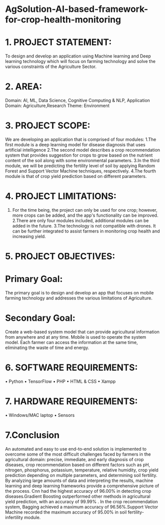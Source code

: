 # AgSolution-AI-based-framework-for-crop-health-monitoring
# 1. PROJECT STATEMENT:
To design and develop an application using Machine learning and Deep learning
technology which will focus on farming technology and solve the various constraints
of the Agriculture Sector.
# 2. AREA:
Domain: AI, ML, Data Science, Cognitive Computing & NLP, Application Domain: Agriculture,Research Theme: Environment
# 3. PROJECT SCOPE:
We are developing an application that is comprised of four modules:
1.The first module is a deep learning model for disease diagnosis that uses artificial
intelligence
2.The second model describes a crop recommendation system that provides suggestion for
crops to grow based on the nutrient content of the soil along with some environmental
parameters.
3.In the third module, we will be predicting the fertility level of soil by applying Random
Forest and Support Vector Machine techniques, respectively.
4.The fourth module is that of crop yield prediction based on different parameters.
# 4. PROJECT LIMITATIONS:
1. For the time being, the project can only be used for one crop; however, more crops can
be added, and the app's functionality can be improved.
2.There are only four modules included, additional modules can be added in the future.
3.The technology is not compatible with drones. It can be further integrated to assist
farmers in monitoring crop health and increasing yield.
# 5. PROJECT OBJECTIVES:
# Primary Goal:
The primary goal is to design and develop an app that focuses on mobile farming
technology and addresses the various limitations of Agriculture.
# Secondary Goal:
Create a web-based system model that can provide agricultural information from
anywhere and at any time.
Mobile is used to operate the system model. Each farmer can access the information at
the same time, eliminating the waste of time and energy.
# 6. SOFTWARE REQUIREMENTS:
• Python
• TensorFlow
• PHP
• HTML & CSS
• Xampp
# 7. HARDWARE REQUIREMENTS:
• Windows/MAC laptop
• Sensors
# 7.Conclusion
An automated and easy to use end-to-end solution is implemented to overcome some of the most difficult challenges faced by farmers in the agricultural domain: precise, immediate, and early diagnosis of crop diseases, crop recommendation based on different factors such as pH, nitrogen, phosphorus, potassium, temperature, relative humidity, crop yield prediction depending on multiple parameters, and determining soil fertility. By analyzing large amounts of data and interpreting the results, machine learning and deep learning frameworks provide a comprehensive picture of the process. Cnn had the highest accuracy of 96.00% in detecting crop diseases.Gradient Boosting outperformed other methods in agricultural yield prediction, with an accuracy of 99.99% . In the crop recommendation system, Bagging achieved a maximum accuracy of 96.56%.Support Vector Machine recorded the maximum accuracy of 95.00% in soil fertility-infertility module.
